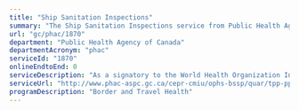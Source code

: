 ```yaml
---
title: "Ship Sanitation Inspections"
summary: "The Ship Sanitation Inspections service from Public Health Agency of Canada is not available end-to-end online, according to the GC Service Inventory."
url: "gc/phac/1870"
department: "Public Health Agency of Canada"
departmentAcronym: "phac"
serviceId: "1870"
onlineEndtoEnd: 0
serviceDescription: "As a signatory to the World Health Organization International Health Regulations (2005), the Public Health Agency of Canada (PHAC) conducts inspections of international maritime vessels and issues Ship Sanitation Control Certificates, and Ship Sanitation Control Exemption Certificates, and 30 day extensions to existing ship sanitation control certificates."
serviceUrl: "http://www.phac-aspc.gc.ca/cepr-cmiu/ophs-bssp/quar/tpp-ppv-eng.php"
programDescription: "Border and Travel Health"
---
```

